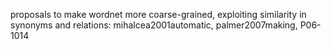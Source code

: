 
proposals to make wordnet more coarse-grained, exploiting similarity in synonyms and relations:
mihalcea2001automatic, palmer2007making, P06-1014
